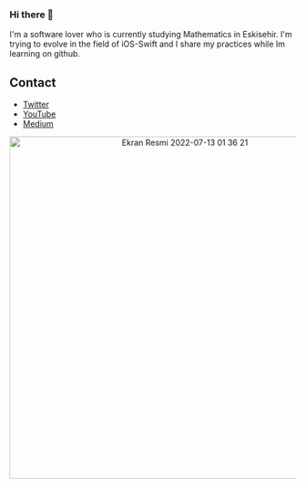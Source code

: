 ### Hi there 👋
I'm a software lover who is currently studying Mathematics in Eskisehir. I'm trying to evolve in the field of iOS-Swift and I share my practices while Im learning on github.

## Contact
- [Twitter](https://twitter.com/yasinozmeen)
- [YouTube](https://www.youtube.com/channel/UCo83UrmkpPxZXDCw-IkyBBw)
- [Medium](http://yasinozmeen.medium.com)

<div align="center">
<img width="600" alt="Ekran Resmi 2022-07-13 01 36 21" src="https://user-images.githubusercontent.com/54503469/178609998-8eff2d2a-1830-41f6-86f8-8f41f51c48b7.png">
<div>
